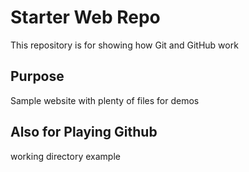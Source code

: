 # Starter Web Repo

This repository is for showing how Git and GitHub work

## Purpose

Sample website with plenty of files for demos

## Also for Playing Github

working directory example
